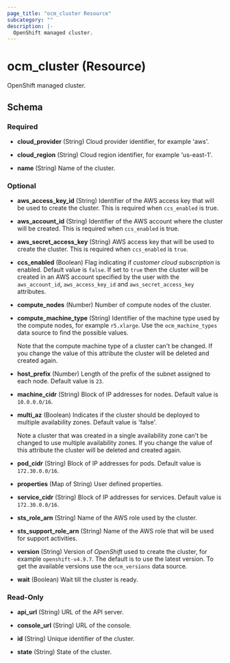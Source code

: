 ```yaml
---
page_title: "ocm_cluster Resource"
subcategory: ""
description: |-
  OpenShift managed cluster.
---
```


# ocm_cluster (Resource)

OpenShift managed cluster.

<!-- schema generated by tfplugindocs -->
## Schema

### Required

- **cloud_provider** (String) Cloud provider identifier, for example 'aws'.

- **cloud_region** (String) Cloud region identifier, for example 'us-east-1'.

- **name** (String) Name of the cluster.

### Optional

- **aws_access_key_id** (String) Identifier of the AWS access key that will be
  used to create the cluster. This is required when `ccs_enabled` is true.

- **aws_account_id** (String) Identifier of the AWS account where the cluster
  will be created. This is required when `ccs_enabled` is true.

- **aws_secret_access_key** (String) AWS access key that will be used to create
  the cluster. This is required when `ccs_enabled` is `true`.

- **ccs_enabled** (Boolean) Flag indicating if _customer cloud subscription_ is
  enabled. Default value is `false`. If set to `true` then the cluster will be
  created in an AWS account specified by the user with the `aws_account_id`,
  `aws_access_key_id` and `aws_secret_access_key` attributes.

- **compute_nodes** (Number) Number of compute nodes of the cluster.

- **compute_machine_type** (String) Identifier of the machine type used by the
  compute nodes, for example `r5.xlarge`. Use the `ocm_machine_types` data source
  to find the possible values.

  Note that the compute machine type of a cluster can't be changed. If you change
  the value of this attribute the cluster will be deleted and created again.

- **host_prefix** (Number) Length of the prefix of the subnet assigned to each
  node. Default value is `23`.

- **machine_cidr** (String) Block of IP addresses for nodes. Default value is
  `10.0.0.0/16`.

- **multi_az** (Boolean) Indicates if the cluster should be deployed to multiple
  availability zones. Default value is 'false'.

  Note a cluster that was created in a single availability zone can't be changed
  to use multiple availability zones. If you change the value of this attribute
  the cluster will be deleted and created again.

- **pod_cidr** (String) Block of IP addresses for pods. Default value is
  `172.30.0.0/16`.

- **properties** (Map of String) User defined properties.

- **service_cidr** (String) Block of IP addresses for services. Default value is
  `172.30.0.0/16`.

- **sts_role_arn** (String) Name of the AWS role used by the cluster.

- **sts_support_role_arn** (String) Name of the AWS role that will be used for
  support activities.

- **version** (String) Version of _OpenShift_ used to create the cluster, for
  example `openshift-v4.9.7`. The default is to use the latest version. To get the
  available versions use the `ocm_versions` data source.

- **wait** (Boolean) Wait till the cluster is ready.

### Read-Only

- **api_url** (String) URL of the API server.

- **console_url** (String) URL of the console.

- **id** (String) Unique identifier of the cluster.

- **state** (String) State of the cluster.